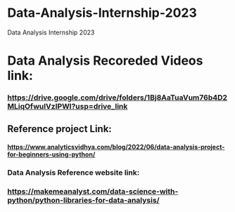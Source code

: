 # Data-Analysis-Internship-2023
Data Analysis Internship 2023

# Data Analysis Recoreded Videos link:
### https://drive.google.com/drive/folders/1Bj8AaTuaVum76b4D2MLiqOfwuIVzIPWI?usp=drive_link

## Reference project Link:
#### https://www.analyticsvidhya.com/blog/2022/06/data-analysis-project-for-beginners-using-python/

### Data Analysis Reference website link:
### https://makemeanalyst.com/data-science-with-python/python-libraries-for-data-analysis/
